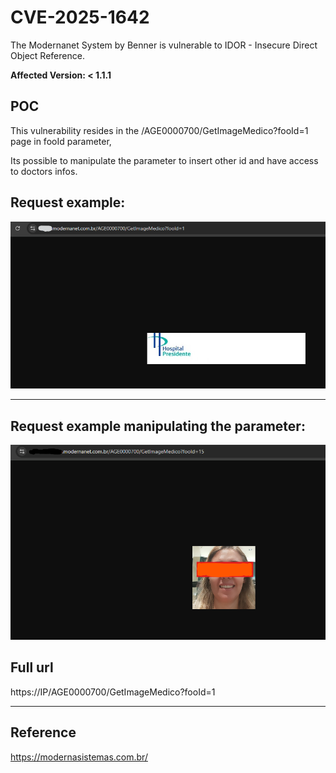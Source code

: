 # CVE-2025-1642
The Modernanet System by Benner is vulnerable to IDOR - Insecure Direct Object Reference.

**Affected Version: < 1.1.1**


## POC

This vulnerability resides in the /AGE0000700/GetImageMedico?fooId=1 page in fooId parameter,

Its possible to manipulate the parameter to insert other id and have access to doctors infos.


## Request example:
![alt text](image.png)


---


## Request example manipulating the parameter:
![alt text](image-1.png)


## Full url
https://IP/AGE0000700/GetImageMedico?fooId=1

---

## Reference

https://modernasistemas.com.br/
